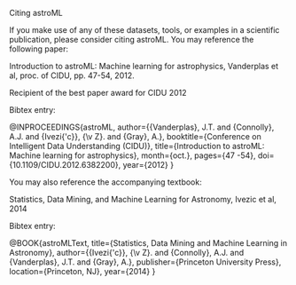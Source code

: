 Citing astroML

If you make use of any of these datasets, tools, or examples in a scientific publication, please consider citing astroML. You may reference the following paper:

Introduction to astroML: Machine learning for astrophysics, Vanderplas et al, proc. of CIDU, pp. 47-54, 2012.


Recipient of the best paper award for CIDU 2012


Bibtex entry:

@INPROCEEDINGS{astroML,
 author={{Vanderplas}, J.T. and {Connolly}, A.J.
         and {Ivezi{\'c}}, {\v Z}. and {Gray}, A.},
 booktitle={Conference on Intelligent Data Understanding (CIDU)},
 title={Introduction to astroML: Machine learning for astrophysics},
 month={oct.},
 pages={47 -54},
 doi={10.1109/CIDU.2012.6382200},
 year={2012}
}

You may also reference the accompanying textbook:

Statistics, Data Mining, and Machine Learning for Astronomy, Ivezic et al, 2014

Bibtex entry:

@BOOK{astroMLText,
 title={Statistics, Data Mining and Machine Learning in Astronomy},
 author={{Ivezi{\'c}}, {\v Z}. and {Connolly}, A.J.
         and {Vanderplas}, J.T. and {Gray}, A.},
 publisher={Princeton University Press},
 location={Princeton, NJ},
 year={2014}
}
